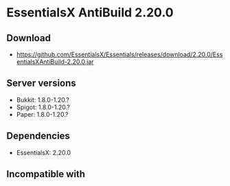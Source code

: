 # EssentialsX AntiBuild 2.20.0

## Download
- https://github.com/EssentialsX/Essentials/releases/download/2.20.0/EssentialsXAntiBuild-2.20.0.jar

## Server versions
- Bukkit: 1.8.0-1.20.?
- Spigot: 1.8.0-1.20.?
- Paper: 1.8.0-1.20.?

## Dependencies
- EssentialsX: 2.20.0

## Incompatible with